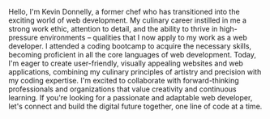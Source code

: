   Hello, I'm Kevin Donnelly, a former chef who has transitioned into the exciting world of web development. My culinary career instilled in me a strong work ethic, attention to detail, and the ability to thrive in high-pressure environments – qualities that I now apply to my work as a web developer. I attended a coding bootcamp to acquire the necessary skills, becoming proficient in all the core languages of web development. Today, I'm eager to create user-friendly, visually appealing websites and web applications, combining my culinary principles of artistry and precision with my coding expertise. I'm excited to collaborate with forward-thinking professionals and organizations that value creativity and continuous learning. If you're looking for a passionate and adaptable web developer, let's connect and build the digital future together, one line of code at a time.
